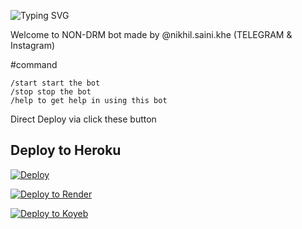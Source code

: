 ![Typing SVG](https://readme-typing-svg.herokuapp.com/?lines=Welcome+To+Txt+Uploader+Bot+!)

Welcome to NON-DRM bot made by @nikhil.saini.khe (TELEGRAM & Instagram)

#command
```
/start start the bot
/stop stop the bot
/help to get help in using this bot
```
Direct Deploy via click these button 

## Deploy to Heroku

[![Deploy](https://www.herokucdn.com/deploy/button.svg)](https://heroku.com/deploy?template=https://github.com/BharatChhimpa/Saini-txt-direct1)

[![Deploy to Render](https://render.com/images/deploy-to-render-button.svg)](https://render.com/deploy?repo=https://github.com/nikhilsaini098/Saini-txt-direct)

[![Deploy to Koyeb](https://www.koyeb.com/static/images/deploy/button.svg)](https://app.koyeb.com/deploy?name=saini-txt-direct&repository=nikhilsaini098%2FSaini-txt-direct&branch=main&instance_type=free&instances_min=0)
